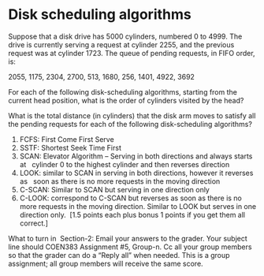 # Disk scheduling algorithms 
Suppose that a disk drive has 5000 cylinders, numbered 0 to 4999. The drive is currently serving a request at cylinder 2255, and the previous request was at cylinder 1723. The queue of pending requests, in FIFO order, is: 

2055, 1175, 2304, 2700, 513, 1680, 256, 1401, 4922, 3692

For each of the following disk-scheduling algorithms, starting from the current head position, what is the order of cylinders visited by the head? 

What is the total distance (in cylinders) that the disk arm moves to satisfy all the pending requests for each of the following disk-scheduling algorithms? 

1. FCFS: First Come First Serve
2. SSTF: Shortest Seek Time First
3. SCAN: Elevator Algorithm – Serving in both directions and always starts at             cylinder 0 to the highest cylinder and then reverses direction 
4. LOOK: similar to SCAN in serving in both directions, however it reverses as             soon as there is no more requests in the moving direction
5. C-SCAN: Similar to SCAN but serving in one direction only
6. C-LOOK: correspond to C-SCAN but reverses as soon as there is no more requests in the moving direction.  Similar to LOOK but serves in one direction only.
 [1.5 points each plus bonus 1 points if you get them all correct.] 

What to turn in  Section-2: Email your answers to the grader.  Your subject line should COEN383 Assignment #5, Group-n. Cc all your group members so that the grader can do a “Reply all” when needed. This is a group assignment; all group members will receive the same score.
